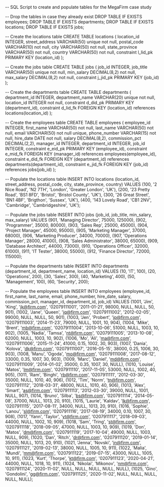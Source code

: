 -- SQL Script to create and populate tables for the MegaFirm case study

-- Drop the tables in case they already exist
DROP TABLE IF EXISTS employees;
DROP TABLE IF EXISTS departments;
DROP TABLE IF EXISTS locations;
DROP TABLE IF EXISTS jobs;

-- Create the locations table
CREATE TABLE locations
(
	location_id  	INTEGER,
	street_address	VARCHAR(50) unique not null,
	postal_code		VARCHAR(10) not null,
	city			VARCHAR(50) not null,
	state_province	VARCHAR(50) not null,
	country			VARCHAR(50) not null,
	constraint 		l_lid_pk PRIMARY KEY (location_id)
);

-- Create the jobs table
CREATE TABLE jobs
(
	job_id  		INTEGER,
	job_title		VARCHAR(50) unique not null,
	min_salary		DECIMAL(8,2) not null,
	max_salary		DECIMAL(8,2) not null,
	constraint 		j_jid_pk PRIMARY KEY (job_id)
);

-- Create the departments table
CREATE TABLE departments
(
	department_id 	INTEGER,
	department_name	VARCHAR(20) unique not null,
	location_id  	INTEGER not null,
	constraint 		d_did_pk PRIMARY KEY (department_id),
	constraint 		d_lid_fk FOREIGN KEY (location_id)
	references 		locations(location_id)
);

-- Create the employees table
CREATE TABLE employees
(
	employee_id 	INTEGER,
	first_name 		VARCHAR(50) not null,
	last_name 		VARCHAR(50) not null,
	email 			VARCHAR(50) not null unique,
	phone_number 	VARCHAR(15) not null,
	hire_date 		DATE not null, 
	salary 			DECIMAL(8,2),
	commission_pct	DECIMAL(2,2),
	manager_id 		INTEGER,
	department_id 	INTEGER,
	job_id 			INTEGER,
	constraint 		e_eid_pk PRIMARY KEY (employee_id),
	constraint 		e_mid_fk FOREIGN KEY (manager_id)
	references 		employees(employee_id),
	constraint 		e_did_fk FOREIGN KEY (department_id)
	references 		departments(department_id),
	constraint 		e_jid_fk FOREIGN KEY (job_id)
	references 		jobs(job_id)
);

-- Populate the locations table
INSERT INTO 
locations (location_id, street_address, postal_code, city, state_province, country)
VALUES 
(100, '2 Nice Road', 'N2 7TH', 'London', 'Greater London', 'UK'),
(200, '23 Pretty Road', 'BS1 8FD', 'Bristol', 'Bristol County', 'UK'),
(300, '26 Great Street', 'BN1 4BF', 'Brigthon', 'Sussex', 'UK'),
(400, '143 Lovely Road', 'CB1 2NV', 'Cambridge', 'Cambridgeshire', 'UK');

-- Populate the jobs table
INSERT INTO 
jobs (job_id, job_title, min_salary, max_salary)
VALUES
(901, 'Managing Director', 75000, 125000),
(902, 'Programmer', 35000, 80000),
(903, 'Sales Rep', 25000, 45000),
(904, 'Project Manager', 45000, 95000),
(905, 'Marketing Manager', 37000, 68000),
(906, 'Marketing Producer', 34000, 70000),
(907, 'Operations Manager', 28000, 41000),
(908, 'Sales Administrator', 38000, 65000),
(909, 'Database Architect', 44000, 73000),
(910, 'Operations Officer', 32000, 61000),
(911, 'IT Tester', 38000, 55000),
(912, 'Finance Director', 72000, 115000);

-- Populate the departments table
INSERT INTO 
departments (department_id, department_name, location_id)
VALUES
(10, 'IT', 100),
(20, 'Operations', 200),
(30, 'Sales', 300),
(40, 'Marketing', 400),
(50, 'Management', 100),
(60, 'Security', 200);

-- Populate the employees table
INSERT INTO 
employees (employee_id, first_name, last_name, email, phone_number, hire_date, salary, 
			commission_pct, manager_id, department_id, job_id)
VALUES 
(1001, 'Jim', 'King', 'jk@firm.com', '02079111001', '2011-01-21', 98000, NULL, NULL, 50, 901),
(1002, 'Jane', 'Queen', 'jq@firm.com', '02079111002', '2012-02-05', 99000, NULL, NULL, 50, 901),
(1003, 'Jen', 'Probert', 'jp@firm.com', '02079111003', '2014-11-23', 79000, NULL, 1001, 10, 904),
(1004, 'Mike', 'Brent', 'mb@firm.com', '02079111004', '2013-10-06', 51000, NULL, 1003, 10, 902),
(1005, 'Nadia', 'Tamsa', 'nt@firm.com', '02079111005', '2013-10-08', 62000, NULL, 1003, 10, 902),
(1006, 'Mo', 'Ali', 'ma@firm.com', '02079111006', '2015-11-24', 41000, 0.15, 1002, 30, 903),
(1007, 'Dania', 'Kolova', 'dk@firm.com', '02079111007', '2016-05-15', 38000, 0.25, 1006, 30, 903),
(1008, 'Manu', 'Ogoda', 'mo@firm.com', '02079111008', '2017-08-12', 33000, 0.35, 1007, 30, 903),
(1009, 'Marc', 'Daniel', 'md@firm.com', '02079111009', '2014-01-02', 35000, 0.35, 1007, 30, NULL),
(1010, 'Louise', 'Matos', 'lm@firm.com', '0207911110', '2017-11-05', 53000, NULL, 1002, 40, 905),
(1011, 'Ram', 'Binghi', 'rb@firm.com', '0207911111', '2012-03-30', 35000, NULL, 1010, 40, 906),
(1012, 'Tim', 'Norm', 'tn@firm.com', '0207911112', '2018-03-31', 48000, NULL, 1010, 40, 906),
(1013, 'Alex', 'Smart', 'as@firm.com', '0207911113', '2012-03-30', 39000, NULL, 1001, NULL, 907),
(1014, 'Bruno', 'Silba', 'bs@firm.com', '0207911114', '2014-05-08', 37000, NULL, 1013, 20, 910),
(1015, 'Laurie', 'Kaldav', 'lk@firm.com', '0207911115', '2017-08-11', 34000, NULL, 1013, 20, 910),
(1016, 'Sophie', 'Lanou', 'sl@firm.com', '0207911116', '2017-08-19', 34000, 0.10, 1007, 30, 908),
(1017, 'Yann', 'Taylor', 'yt@firm.com', '0207911117', '2018-09-03', 44000, NULL, 1002, 10, 909),
(1018, 'Sam', 'Tring', 'st@firm.com', '0207911118', '2018-09-05', 47000, NULL, 1003, 10, 909),
(1019, 'Don', 'Matos', 'dm@firm.com', '0207911119', '2017-10-04', 49000, NULL, 1003, NULL, 909),
(1020, 'Dan', 'Ritch', 'dr@firm.com', '0207911120', '2019-01-14', 35000, NULL, 1013, 20, 910),
(1021, 'Jenna', 'Novski', 'jn@firm.com', '0207911121', '2019-02-13', 38000, NULL, 1005, 10, 911),
(1022, 'Malia', 'Mundi', 'mm@firm.com', '0207911122', '2019-07-15', 43000, NULL, 1005, 10, 911),
(1023, 'Kurt', 'Thorpe', 'kt@firm.com', '0207911123', '2020-04-21', 44000, NULL, 1018, 10, 911),
(1024, 'Nikolai', 'Mikonov', 'nm@firm.com', '0207911124', '2020-11-02', NULL, NULL, NULL, NULL, NULL),
(1025, 'Gino', 'Gondolini', 'gg@firm.com', '0207911125', '2020-11-02', NULL, NULL, NULL, NULL, NULL);



